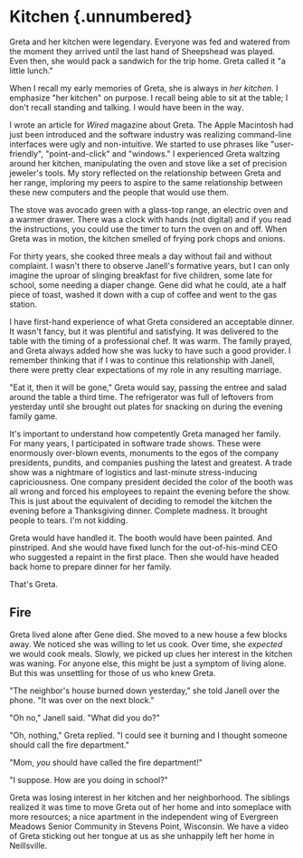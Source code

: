 # Kitchen {.unnumbered}

Greta and her kitchen were legendary. Everyone was fed and watered from the moment they arrived until the last hand of Sheepshead was played. Even then, she would pack a sandwich for the trip home. Greta called it "a little lunch."

When I recall my early memories of Greta, she is always in *her kitchen*. I emphasize "her kitchen" on purpose. I recall being able to sit at the table; I don't recall standing and talking. I would have been in the way.

I wrote an article for *Wired* magazine about Greta. The Apple Macintosh had just been introduced and the software industry was realizing command-line interfaces were ugly and non-intuitive. We started to use phrases like "user-friendly", "point-and-click" and "windows." I experienced Greta waltzing around her kitchen, manipulating the oven and stove like a set of precision jeweler's tools. My story reflected on the relationship between Greta and her range, imploring my peers to aspire to the same relationship between these new computers and the people that would use them.

The stove was avocado green with a glass-top range, an electric oven and a warmer drawer. There was a clock with hands (not digital) and if you read the instructions, you could use the timer to turn the oven on and off. When Greta was in motion, the kitchen smelled of frying pork chops and onions.

For thirty years, she cooked three meals a day without fail and without complaint. I wasn't there to observe Janell's formative years, but I can only imagine the uproar of slinging breakfast for five children, some late for school, some needing a diaper change. Gene did what he could, ate a half piece of toast, washed it down with a cup of coffee and went to the gas station.

I have first-hand experience of what Greta considered an acceptable dinner. It wasn't fancy, but it was plentiful and satisfying. It was delivered to the table with the timing of a professional chef. It was warm. The family prayed, and Greta always added how she was lucky to have such a good provider. I remember thinking that if I was to continue this relationship with Janell, there were pretty clear expectations of my role in any resulting marriage.

"Eat it, then it will be gone," Greta would say, passing the entree and salad around the table a third time. The refrigerator was full of leftovers from yesterday until she brought out plates for snacking on during the evening family game.

It's important to understand how competently Greta managed her family. For many years, I participated in software trade shows. These were enormously over-blown events, monuments to the egos of the company presidents, pundits, and companies pushing the latest and greatest. A trade show was a nightmare of logistics and last-minute stress-inducing capriciousness. One company president decided the color of the booth was all wrong and forced his employees to repaint the evening before the show. This is just about the equivalent of deciding to remodel the kitchen the evening before a Thanksgiving dinner. Complete madness. It brought people to tears. I'm not kidding.

Greta would have handled it. The booth would have been painted. And pinstriped. And she would have fixed lunch for the out-of-his-mind CEO who suggested a repaint in the first place. Then she would have headed back home to prepare dinner for her family.

That's Greta.

## Fire

Greta lived alone after Gene died. She moved to a new house a few blocks away. We noticed she was willing to let us cook. Over time, she *expected* we would cook meals. Slowly, we picked up clues her interest in the kitchen was waning. For anyone else, this might be just a symptom of living alone. But this was unsettling for those of us who knew Greta.

"The neighbor's house burned down yesterday," she told Janell over the phone. "It was over on the next block."

"Oh no," Janell said. "What did you do?"

"Oh, nothing," Greta replied. "I could see it burning and I thought someone should call the fire department."

"Mom, *you* should have called the fire department!"

"I suppose. How are you doing in school?"

Greta was losing interest in her kitchen and her neighborhood. The siblings realized it was time to move Greta out of her home and into someplace with more resources; a nice apartment in the independent wing of Evergreen Meadows Senior Community in Stevens Point, Wisconsin. We have a video of Greta sticking out her tongue at us as she unhappily left her home in Neillsville.
